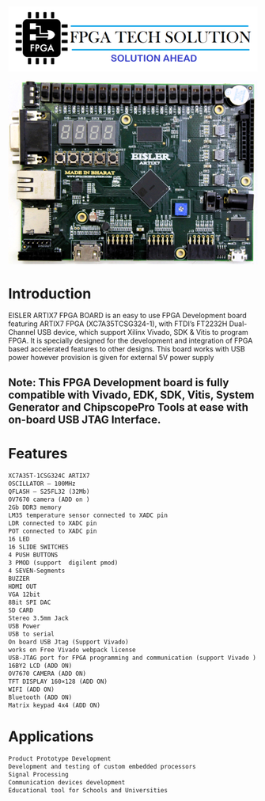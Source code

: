 
![alt text](https://github.com/fpgatechsolution/PINE-S7/blob/main/img/logo.png)

![alt text](https://github.com/fpgatechsolution/EISLER/blob/main/img/IMG_4.JPG)




# Introduction

EISLER ARTIX7 FPGA BOARD is an easy to use FPGA Development board featuring ARTIX7 FPGA (XC7A35TCSG324-1), with FTDI’s FT2232H Dual-Channel USB device, which support Xilinx Vivado, SDK & Vitis to program FPGA. It is specially designed for the development and integration of FPGA based accelerated features to other designs. This board works with USB power however provision is given for external 5V power supply

## Note: This FPGA Development board is fully compatible with Vivado, EDK, SDK, Vitis, System Generator and ChipscopePro Tools at ease with on-board USB JTAG Interface.

# Features
  	XC7A35T-1CSG324C ARTIX7 
  	OSCILLATOR – 100MHz
  	QFLASH – S25FL32 (32Mb)
  	OV7670 camera (ADD on ) 
  	2Gb DDR3 memory 
  	LM35 temperature sensor connected to XADC pin
  	LDR connected to XADC pin
  	POT connected to XADC pin
  	16 LED
  	16 SLIDE SWITCHES
  	4 PUSH BUTTONS
  	3 PMOD (support  digilent pmod)
  	4 SEVEN-Segments 
  	BUZZER
  	HDMI OUT
  	VGA 12bit
  	8Bit SPI DAC
  	SD CARD
  	Stereo 3.5mm Jack
  	USB Power
  	USB to serial
  	On board USB Jtag (Support Vivado)
  	works on Free Vivado webpack license
	USB-JTAG port for FPGA programming and communication (support Vivado )
  	16BY2 LCD (ADD ON)
  	OV7670 CAMERA (ADD ON)
  	TFT DISPLAY 160×128 (ADD ON)
  	WIFI (ADD ON)
  	Bluetooth (ADD ON)
  	Matrix keypad 4x4 (ADD ON)
  
# Applications
	Product Prototype Development
	Development and testing of custom embedded processors
	Signal Processing
	Communication devices development
	Educational tool for Schools and Universities
